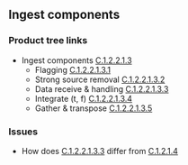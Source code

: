 ## Ingest components

### Product tree links
- Ingest components [C.1.2.2.1.3](https://confluence.ska-sdp.org/display/PRODUCTTREE/C.1.2.2.1.3+Ingest+Components)
    - Flagging [C.1.2.2.1.3.1](https://confluence.ska-sdp.org/display/PRODUCTTREE/C.1.2.2.1.3.1+Flagging+Components)
    - Strong source removal [C.1.2.2.1.3.2](https://confluence.ska-sdp.org/display/PRODUCTTREE/C.1.2.2.1.3.2+Strong+Source+Removal+%28Demixing%29+Component)
    - Data receive & handling [C.1.2.2.1.3.3](https://confluence.ska-sdp.org/pages/viewpage.action?pageId=169771552)
    - Integrate (t, f) [C.1.2.2.1.3.4](https://confluence.ska-sdp.org/pages/viewpage.action?pageId=169771552)
    - Gather & transpose [C.1.2.2.1.3.5](https://confluence.ska-sdp.org/pages/viewpage.action?pageId=169771552)
    
### Issues
- How does [C.1.2.2.1.3.3](https://confluence.ska-sdp.org/pages/viewpage.action?pageId=169771552) 
differ from  [C.1.2.1.4](https://confluence.ska-sdp.org/display/PRODUCTTREE/C.1.2.1.4+Visibility+Receiver)
